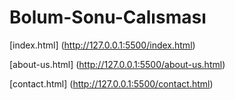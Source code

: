 # Bolum-Sonu-Calısması

[index.html] (http://127.0.0.1:5500/index.html)

[about-us.html] (http://127.0.0.1:5500/about-us.html)

[contact.html] (http://127.0.0.1:5500/contact.html)
